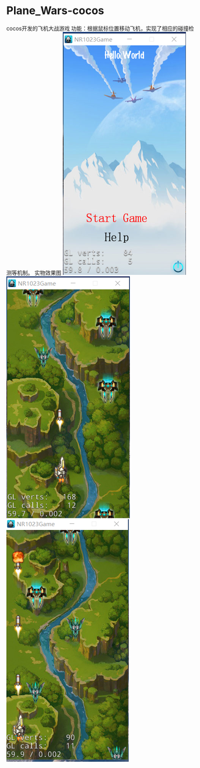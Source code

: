 # Plane_Wars-cocos
cocos开发的飞机大战游戏
功能：根据鼠标位置移动飞机，实现了相应的碰撞检测等机制。
实物效果图
![image](https://github.com/ZengLei-dev/Plane_Wars-cocos/blob/master/images/1.png)
![image](https://github.com/ZengLei-dev/Plane_Wars-cocos/blob/master/images/2.png)
![image](https://github.com/ZengLei-dev/Plane_Wars-cocos/blob/master/images/3.png)
